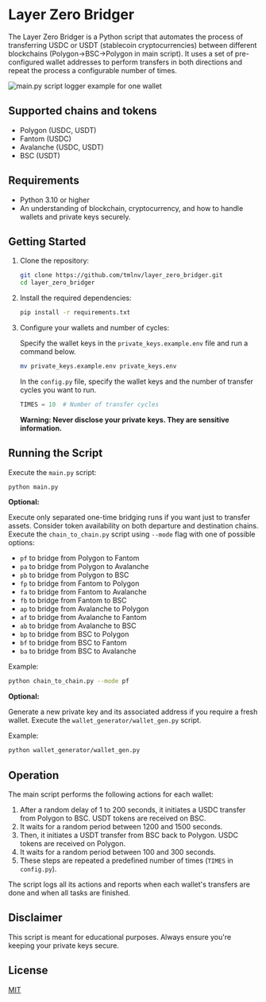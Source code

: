 # Layer Zero Bridger

The Layer Zero Bridger is a Python script that automates the process of transferring USDC or USDT (stablecoin cryptocurrencies) between different blockchains (Polygon->BSC->Polygon in main script). It uses a set of pre-configured wallet addresses to perform transfers in both directions and repeat the process a configurable number of times.

![main.py script logger example for one wallet](https://drive.google.com/uc?export=view&id=1v99Wqi6qa5WA3WJJCuKFcKm8B35HN0rp)

## Supported chains and tokens

- Polygon (USDC, USDT)
- Fantom (USDC)
- Avalanche (USDC, USDT)
- BSC (USDT)

## Requirements

- Python 3.10 or higher
- An understanding of blockchain, cryptocurrency, and how to handle wallets and private keys securely.

## Getting Started

1. Clone the repository:

    ```bash
    git clone https://github.com/tmlnv/layer_zero_bridger.git
    cd layer_zero_bridger
    ```

2. Install the required dependencies:

    ```bash
    pip install -r requirements.txt
    ```

3. Configure your wallets and number of cycles:

    Specify the wallet keys in the `private_keys.example.env` file and run a command below.

   ```bash
   mv private_keys.example.env private_keys.env
   ```
   
    In the `config.py` file, specify the wallet keys and the number of transfer cycles you want to run.

    ```python
    TIMES = 10  # Number of transfer cycles
    ```
    **Warning: Never disclose your private keys. They are sensitive information.**

## Running the Script

Execute the `main.py` script:

```bash
python main.py
```

**Optional:**

Execute only separated one-time bridging runs if you want just to transfer assets. Consider token availability on both departure and destination chains. Execute the `chain_to_chain.py` script using `--mode` flag with one of possible options:
- `pf` to bridge from Polygon to Fantom
- `pa` to bridge from Polygon to Avalanche
- `pb` to bridge from Polygon to BSC
- `fp` to bridge from Fantom to Polygon
- `fa` to bridge from Fantom to Avalanche
- `fb` to bridge from Fantom to BSC
- `ap` to bridge from Avalanche to Polygon
- `af` to bridge from Avalanche to Fantom
- `ab` to bridge from Avalanche to BSC
- `bp` to bridge from BSC to Polygon
- `bf` to bridge from BSC to Fantom
- `ba` to bridge from BSC to Avalanche

Example:

```bash
python chain_to_chain.py --mode pf
```
**Optional:**

Generate a new private key and its associated address if you require a fresh wallet. Execute the `wallet_generator/wallet_gen.py` script.

Example:

```bash
python wallet_generator/wallet_gen.py
```

## Operation

The main script performs the following actions for each wallet:

1. After a random delay of 1 to 200 seconds, it initiates a USDC transfer from Polygon to BSC. USDT tokens are received on BSC.
2. It waits for a random period between 1200 and 1500 seconds.
3. Then, it initiates a USDT transfer from BSC back to Polygon. USDC tokens are received on Polygon.
4. It waits for a random period between 100 and 300 seconds.
5. These steps are repeated a predefined number of times (`TIMES` in `config.py`).

The script logs all its actions and reports when each wallet's transfers are done and when all tasks are finished.

## Disclaimer

This script is meant for educational purposes. Always ensure you're keeping your private keys secure.

## License

[MIT](https://github.com/tmlnv/layer_zero_bridger/blob/main/LICENSE)
